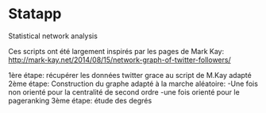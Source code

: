 # Statapp
Statistical network analysis

Ces scripts ont été largement inspirés par les pages de Mark Kay: http://mark-kay.net/2014/08/15/network-graph-of-twitter-followers/

1ère étape: récupérer les données twitter grace au script de M.Kay adapté
2ème étape: Construction du graphe adapté à la marche aléatoire:
-Une fois non orienté pour la centralité de second ordre
-une fois orienté pour le pageranking
3ème étape: étude des degrés 



